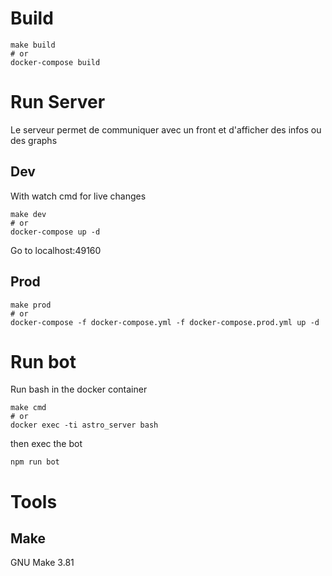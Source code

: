 # Build
```
make build
# or
docker-compose build
```
# Run Server
Le serveur permet de communiquer avec un front et d'afficher des infos ou des graphs

## Dev
With watch cmd for live changes
```
make dev
# or
docker-compose up -d
```
Go to localhost:49160
## Prod
```
make prod
# or
docker-compose -f docker-compose.yml -f docker-compose.prod.yml up -d
```

# Run bot

Run bash in the docker container
```
make cmd
# or
docker exec -ti astro_server bash
```

then exec the bot
```
npm run bot
```

# Tools

## Make
GNU Make 3.81
